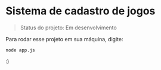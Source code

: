 # Sistema de cadastro de jogos

> Status do projeto: Em desenvolvimento

Para rodar esse projeto em sua máquina, digite:

```
node app.js
```

:)